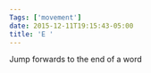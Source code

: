 ```yaml
---
Tags: ['movement']
date: 2015-12-11T19:15:43-05:00
title: 'E '
---
```


 Jump forwards to the end of a word
